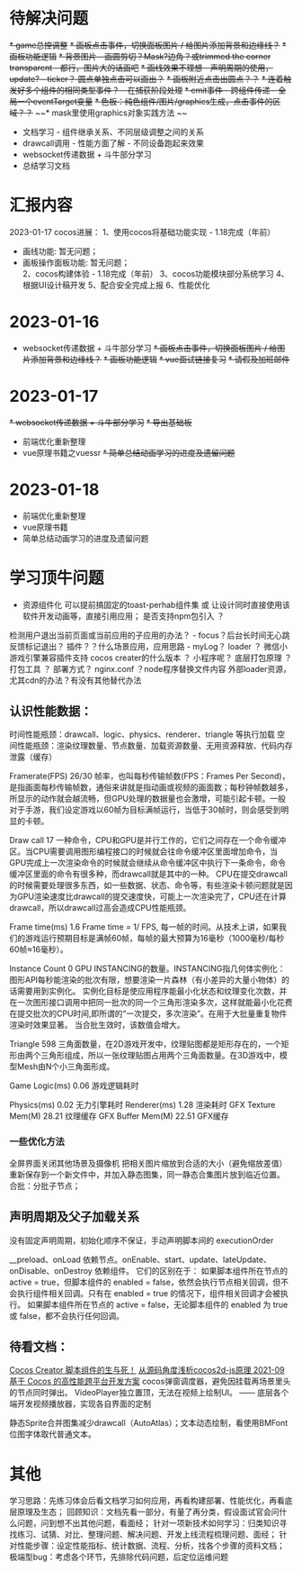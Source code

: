 # 待解决问题
~~* game总控调整~~
~~* 画板点击事件，切换面板图片 / 给图片添加背景和边缘线？~~
~~* 画板功能逻辑~~
~~* 背景图片 - 画圆剪切？Mask?边角？或trimmed the corner transparent - 都行，图片大的话画吧~~
~~* 画线效果不理想 - 声明周期的使用，update? - ticker？ 圆点单独点击可以画出？~~
~~* 画板附近点击出圆点？？~~
~~* 连着触发好多个组件的相同类型事件？  -  在捕获阶段处理~~
~~* emit事件 - 跨组件传递 - 全局一个eventTarget变量~~
~~* 色板：纯色组件/图片/graphics生成，点击事件的区域？？~~
~~* mask里使用graphics对象实践方法 ~~
* 文档学习 - 组件继承关系、不同层级调整之间的关系
* drawcall调用 - 性能方面了解 - 不同设备跑起来效果
* websocket传递数据 + 斗牛部分学习
* 总结学习文档


# 汇报内容
2023-01-17 cocos进展：
1、使用cocos将基础功能实现 - 1.18完成（年前）
  - 画线功能: 暂无问题；
  - 画板操作面板功能: 暂无问题；   
2、cocos构建体验 - 1.18完成（年前）
3、cocos功能模块部分系统学习
4、根据UI设计稿开发
5、配合安全完成上报
6、性能优化

# 2023-01-16
* websocket传递数据 + 斗牛部分学习
~~* 画板点击事件，切换面板图片 / 给图片添加背景和边缘线？~~
~~* 画板功能逻辑~~
~~* vue面试链接复习~~
~~* 请假及加班邮件~~

# 2023-01-17
~~* websocket传递数据 + 斗牛部分学习~~
~~* 导出基础板~~
* 前端优化重新整理
* vue原理书籍之vuessr
~~* 简单总结动画学习的进度及遗留问题~~

# 2023-01-18
* 前端优化重新整理
* vue原理书籍
* 简单总结动画学习的进度及遗留问题



# 学习顶牛问题
* 资源组件化
可以提前搞固定的toast-perhab组件集 或 让设计同时直接使用该软件开发动画等，直接引用应用；
是否支持npm包引入 ？ 

检测用户退出当前页面或当前应用的子应用的办法？ - focus？后台长时间无心跳反馈标记退出？
插件？？什么场景应用，应用思路 - myLog？ loader ？
微信小游戏引擎兼容插件支持 cocos creater的什么版本 ？ 小程序呢？
底层打包原理 ？ 打包工具 ？
部署方式？ nginx.conf ？node程序替换文件内容
外部loader资源，尤其cdn的办法？有没有其他替代办法

## 认识性能数据：
时间性能瓶颈：drawcall、logic、physics、renderer、triangle 等执行加载
空间性能瓶颈：渲染纹理数量、节点数量、加载资源数量、无用资源释放、代码内存泄露（缓存）

Framerate(FPS)  26/30  帧率，也叫每秒传输帧数(FPS：Frames Per Second)，是指画面每秒传输帧数，通俗来讲就是指动画或视频的画面数；每秒钟帧数越多，所显示的动作就会越流畅，但GPU处理的数据量也会激增，可能引起卡顿。一般对于手游，我们设定游戏以60帧为目标满帧运行，当低于30帧时，则会感受到明显的卡顿。

Draw call       17
一种命令，CPU和GPU是并行工作的，它们之间存在一个命令缓冲区。当CPU需要调用图形编程接口的时候就会往命令缓冲区里面增加命令，当GPU完成上一次渲染命令的时候就会继续从命令缓冲区中执行下一条命令，命令缓冲区里面的命令有很多种，而drawcall就是其中的一种。
CPU在提交drawcall的时候需要处理很多东西，如一些数据、状态、命令等，有些渲染卡顿问题就是因为GPU渲染速度比drawcall的提交速度快，可能上一次渲染完了，CPU还在计算drawcall，所以drawcall过高会造成CPU性能瓶颈。

Frame time(ms)  1.6
Frame time = 1/ FPS, 每一帧的时间。从技术上讲，如果我们的游戏运行预期目标是满帧60帧，每帧的最大预算为16毫秒（1000毫秒/每秒60帧≈16毫秒）。

Instance Count  0
GPU INSTANCING的数量。INSTANCING指几何体实例化：
图形API每秒能渲染的批次有限，想要渲染一片森林（有小差异的大量小物体）的话需要用到实例化。
实例化目标是使应用程序能最小化状态和纹理变化次数，并在一次图形接口调用中把同一批次的同一个三角形渲染多次，这样就能最小化花费在提交批次的CPU时间,即所谓的“一次提交，多次渲染”。在用于大批量重复物件渲染时效果显著。
当合批生效时，该数值会增大。

Triangle        598
三角面数量，在2D游戏开发中，纹理贴图都是矩形存在的，一个矩形由两个三角形组成，所以一张纹理贴图占用两个三角面数量。在3D游戏中，模型Mesh由N个小三角面形成。

Game Logic(ms)  0.06  游戏逻辑耗时

Physics(ms)     0.02  无力引擎耗时
Renderer(ms)    1.28  渲染耗时
GFX Texture Mem(M)  28.21   纹理缓存
GFX Buffer Mem(M)   22.51   GFX缓存

### 一些优化方法
全屏界面关闭其他场景及摄像机
把相关图片缩放到合适的大小（避免缩放差值）重新保存到一个新文件中，并加入静态图集，同一静态合集图片放到临近位置。
合批：分批子节点；

## 声明周期及父子加载关系
没有固定声明周期，初始化顺序不保证，手动声明脚本间的 executionOrder

__preload、onLoad 依赖节点。onEnable、start、update、lateUpdate、onDisable、onDestroy 依赖组件。
它们的区别在于：
如果脚本组件所在节点的 active = true，但脚本组件的 enabled = false，依然会执行节点相关回调，但不会执行组件相关回调。只有在 enabled = true 的情况下，组件相关回调才会被执行。
如果脚本组件所在节点的 active = false，无论脚本组件的 enabled 为 true 或 false，都不会执行任何回调。

## 待看文档：
[Cocos Creator 脚本组件的生与死！](https://jishuin.proginn.com/p/763bfbd590cd)
[从源码角度浅析cocos2d-js原理 2021-09](https://juejin.cn/post/7003621023140708389)
[基于 Cocos 的高性能跨平台开发方案](https://cloud.tencent.com/developer/article/1175153)
cocos弹窗调度器，避免因挂载再场景里头的节点同时弹出。
VideoPlayer独立置顶，无法在视频上绘制UI。 —— 底层各个端开发视频播放器，实现各自界面的定制

静态Sprite合并图集减少drawcall（AutoAtlas）；文本动态绘制，看使用BMFont位图字体取代普通文本。


# 其他
学习思路：先练习体会后看文档学习如何应用，再看构建部署、性能优化，再看底层原理及生态；
  回顾知识：文档先看一部分，有量了再分类，假设面试官会问什么问题，问到想不出其他问题，看面经；
  针对一项新技术如何学习：归类知识寻找练习、试猜、对比、整理问题、解决问题、开发上线流程梳理问题、面经；
  针对性能步骤：设定性能指标、统计数据、流程、分析，找各个步骤的资料文档；
  极端型bug：考虑各个环节，先排除代码问题，后定位运维问题
